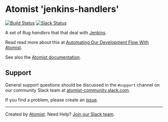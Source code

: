 # Atomist 'jenkins-handlers'

[![Build Status](https://travis-ci.org/atomist/jenkins-handlers.svg?branch=master)](https://travis-ci.org/atomist/jenkins-handlers)
[![Slack Status](https://join.atomist.com/badge.svg)](https://join.atomist.com/)

A set of Rug _handlers_ that that deal with [Jenkins](https://jenkins.io/).

Read read more about this at [Automating Our Development Flow With Atomist](https://medium.com/the-composition/automating-our-development-flow-with-atomist-6b0ec73348b6#.hwa55uv8o).

See also the [Atomist documentation](http://docs.atomist.com/).

## Support

General support questions should be discussed in the `#support`
channel on our community Slack team
at [atomist-community.slack.com][slack].

If you find a problem, please create an [issue][].

[issue]: https://github.com/atomist/jenkins-handlers/issues

---
Created by [Atomist][atomist].
Need Help?  [Join our Slack team][slack].

[atomist]: https://www.atomist.com/
[slack]: https://join.atomist.com/
